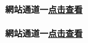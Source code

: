 # 網站通道一<a rel="nofollow noopener" href="https://kp520.github.io/image/%E5%A6%82%E4%BD%95%E6%94%B9host%E6%96%87%E4%BB%B6/" target="_blank">点击查看</a>
# 網站通道一<a rel="nofollow noopener" href="https://kp520.github.io/image/%E5%A6%82%E4%BD%95%E6%94%B9host%E6%96%87%E4%BB%B6/" target="_blank">点击查看</a>
